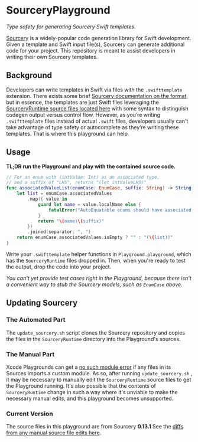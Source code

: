 # SourceryPlayground
_Type safety for generating Sourcery Swift templates_.

[Sourcery](https://github.com/krzysztofzablocki/Sourcery) is a widely-popular code generation library for Swift development. Given a template and Swift input file(s), Sourcery can generate additional code for your project. This repository is meant to assist developers in writing their own Sourcery templates.

## Background

Developers can write templates in Swift via files with the `.swifttemplate` extension. There exists some brief [Sourcery documentation on the format](https://cdn.rawgit.com/krzysztofzablocki/Sourcery/master/docs/writing-templates.html), but in essence, the templates are just Swift files leveraging the [SourceryRuntime source files located here](https://github.com/krzysztofzablocki/Sourcery/tree/4e920792664029203820fba1a63ba4ba925f552e/SourceryRuntime/Sources) with some syntax to distinguish codegen output versus control flow. However, as you’re writing `.swifttemplate` files instead of actual `.swift` files, developers usually can't take advantage of type safety or autocomplete as they’re writing these templates. That is where this playground can help.

## Usage

**TL;DR run the Playground and play with the contained source code.**

```swift
// For an enum with (intValue: Int) as an associated type,
// and a suffix of "LHS", returns "(let intValueLHS)"
func associatedValueList(enumCase: EnumCase, suffix: String) -> String {
    let list = enumCase.associatedValues
        .map({ value in
            guard let name = value.localName else {
                fatalError("AutoEquatable enums should have associated types with labels")
            }
            return "\(name)\(suffix)"
        })
        .joined(separator: ", ")
    return enumCase.associatedValues.isEmpty ? "" : "(\(list))"
}
```

Write your `.swifttemplate` helper functions in `Playground.playground`, which has the `SourceryRuntime` files dropped in. Then, when you're ready to test the output, drop the code into your project.

_You can't yet provide test cases right in the Playground, because there isn't a convenient way to stub the Sourcery models, such as `EnumCase` above._

## Updating Sourcery

### The Automated Part

The `update_sourcery.sh` script clones the Sourcery repository and copies the files in the `SourceryRuntime` directory into the Playground's sources.

### The Manual Part

Xcode Playgrounds can get a [no such module error](https://stackoverflow.com/questions/33144877/playground-import-no-such-module-foo#comment54592475_33144877) if any files in its Sources imports a custom module. As so, after running `update_sourcery.sh` , it may be necessary to manually edit the `SourceryRuntime` source files to get the Playground running. It's also possible that the contents of `SourceryRuntime` change in such a way where it's unviable to make the necessary manual edits, and this playground becomes unsupported.

### Current Version

The source files in this playground are from Sourcery **0.13.1** See the [diffs from any manual source file edits here](https://github.com/nevillco/SourceryPlayground/compare/master...without-manual-edits).
